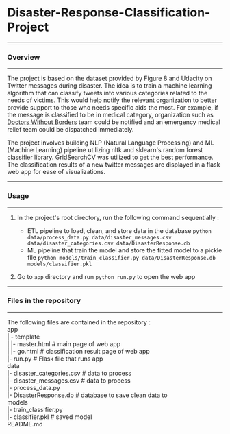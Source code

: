 # Disaster-Response-Classification-Project

***

### Overview

***

The project is based on the dataset provided by Figure 8 and Udacity on Twitter messages during disaster. The idea is to train a machine learning algorithm that can classify tweets into various categories related to the needs of victims. This would help notify the relevant organization to better provide support to those who needs specific aids the most. For example, if the message is classified to be in medical category, organization such as [Doctors Without Borders](https://www.doctorswithoutborders.org/) team could be notified and an emergency medical relief team could be dispatched immediately. 

The project involves building NLP (Natural Language Processing) and ML (Machine Learning) pipeline utilizing nltk and sklearn's random forest classifier library. GridSearchCV was utilized to get the best performance. The classification results of a new twitter messages are displayed in a flask web app for ease of visualizations. 

***

### Usage

***

1. In the project's root directory, run the following command sequentially :

    - ETL pipeline to load, clean, and store data in the database
        `python data/process_data.py data/disaster_messages.csv data/disaster_categories.csv data/DisasterResponse.db`
    - ML pipeline that train the model and store the fitted model to a pickle file
        `python models/train_classifier.py data/DisasterResponse.db models/classifier.pkl`

2. Go to `app` directory and run `python run.py` to open the web app

***

### Files in the repository

***

The following files are contained in the repository :  
app  
| - template  
| |- master.html # main page of web app  
| |- go.html # classification result page of web app  
|- run.py # Flask file that runs app  
data  
|- disaster_categories.csv # data to process  
|- disaster_messages.csv # data to process  
|- process_data.py  
|- DisasterResponse.db # database to save clean data to  
models  
|- train_classifier.py  
|- classifier.pkl # saved model  
README.md  
